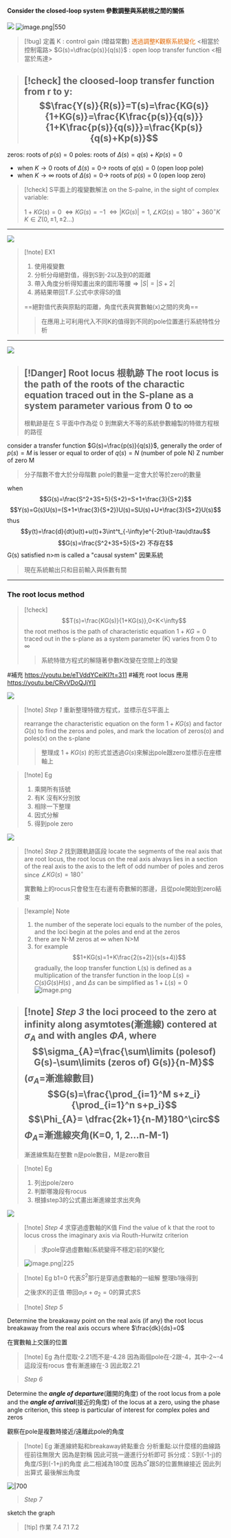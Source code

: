 #### Consider the closed-loop system 參數調整與系統根之間的關係
![](https://raw.githubusercontent.com/Ash0645/image_remote/main/202306111416361.jpg)
![image.png|550](https://raw.githubusercontent.com/laudantstolam/imagesource/main/202305031011927.png)
>[!bug] 定義
>K : control gain (增益常數) <font color="#e36c09">透過調整K觀察系統變化</font> <相當於控制電路>
>$G(s)=\dfrac{p(s)}{q(s)}$ : open loop transfer function <相當於馬達>

>[!check] the cloosed-loop transfer function from r to y:
>$$\frac{Y(s)}{R(s)}=T(s)=\frac{KG(s)}{1+KG(s)}=\frac{K\frac{p(s)}{q(s)}}{1+K\frac{p(s)}{q(s)}}=\frac{Kp(s)}{q(s)+Kp(s)}$$
>---
zeros: roots of $p(s)=0$
poles: roots of $\Delta (s)=q(s)+Kp(s)=0$

- when $K\rightarrow0$
	roots of  $\Delta (s)=0\rightarrow$ roots of $q(s)=0$  (open loop pole)
- when $K\rightarrow \infty$
	roots of  $\Delta (s)=0\rightarrow$ roots of $p(s)=0$ (open loop zero)

>[!check] S平面上的複變數解法
>on the S-palne, in the sight of complex variable: 
>
>$1+KG(s)=0$
>$\Leftrightarrow KG(s)=-1$
>$\Leftrightarrow |KG(s)|=1, \angle KG(s)=180^\circ+360^\circ K$
>$K\in Z(0,\pm 1, \pm 2...)$

---

![](https://raw.githubusercontent.com/Ash0645/image_remote/main/202306111420597.jpg)

>[!note] EX1
>1. 使用複變數
>1. 分析分母絕對值，得到S到-2以及到0的距離
>2. 帶入角度分析得知畫出來的圖形等腰$\Rightarrow |S|=|S+2|$
>3. 將結果帶回T.F.公式中求得S的值
>
>==絕對值代表與原點的距離，角度代表與實數軸(x)之間的夾角==
>>在應用上可利用代入不同K的值得到不同的pole位置進行系統特性分析

---
![](https://raw.githubusercontent.com/Ash0645/image_remote/main/202306111421661.jpeg)

>[!Danger] Root locus 根軌跡
>The root locus is the path of the roots of the charactic equation traced out in the S-plane as a system parameter various from 0 to $\infty$
>---
>根軌跡是在 S 平面中作為從 0 到無窮大不等的系統參數繪製的特徵方程根的路徑 

consider a transfer function $G(s)=\frac{p(s)}{q(s)}$, generally the order of $p(s)=M$ is lesser or equal to order of $q(s)=N$ (number of pole N)
Z number of zero M

> 分子階數不會大於分母階數
> pole的數量一定會大於等於zero的數量


when $$G(s)=\frac{S^2+3S+5}{S+2}=S+1+\frac{3}{S+2}$$
$$Y(s)=G(s)U(s)=(S+1+\frac{3}{S+2})U(s)=SU(s)+U+\frac{3}{S+2}U(s)$$
thus $$y(t)=\frac{d}{dt}u(t)+u(t)+3\int^t_{-\infty}e^{-2t}u(t-\tau)d\tau$$
$$G(s)=\frac{S^2+3S+5}{S+2} 不存在$$
G(s) satisfied n>m is called a "causal system" 因果系統

> 現在系統輸出只和目前輸入與係數有關

---
### The root locus method

>[!check]
>$$T(s)=\frac{KG(s)}{1+KG(s)},0<K<\infty$$
>the root methos is the path of characteristic equation $1+KG=0$ traced out in the s-plane as a system parameter (K) varies from 0 to  $\infty$
>>系統特徵方程式的解隨著參數K改變在空間上的改變

#補充 https://youtu.be/eTVddYCeiKI?t=311
#補充 root locus 應用 https://youtu.be/CRvVDoQJjYI]

![](https://raw.githubusercontent.com/laudantstolam/imagesource/main/202305101245211.jpg)

>[!note] *Step 1* 重新整理特徵方程式，並標示在S平面上
>
>rearrange the characteristic equation on the form $1+KG(s)$ and factor $G(s)$ to find the zeros and poles, and mark the location of zeros(o) and poles(x) on the s-plane 
>
>>整理成 $1+KG(s)$ 的形式並透過$G(s)$來解出pole跟zero並標示在座標軸上

>[!note] Eg
>1. 乘開所有括號
>2. 有K 沒有K分別放
>3. 相除一下整理
>4. 因式分解
>5. 得到pole zero

![](https://raw.githubusercontent.com/laudantstolam/imagesource/main/202305101303187.png)

>[!note] *Step 2* 找到跟軌跡區段
>locate the segments of the real axis that are root locus, the root locus on the real axis always lies in a section of the real axis to the axis to the left of odd number of poles and zeros since $\angle KG(s)=180^\circ$ 
>
>實數軸上的rocus只會發生在右邊有奇數解的那邊，且從pole開始到zero結束

>[!example] Note
>1. the number of the seperate loci equals to the number of the poles, and the loci begin at the poles and end at the zeros
>2. there are N-M zeros at $\infty$ when N>M
>3. for example$$1+KG(s)=1+K\frac{2(s+2)}{s(s+4)}$$
>gradually, the loop transfer function L(s) is defined as a multiplication of the transfer function in the loop $L(s)=C(s)G(s)H(s)$ , and $\Delta s$ can be simplified as $1+L(s)=0$
>![image.png](https://raw.githubusercontent.com/laudantstolam/imagesource/main/202305101244913.png)

>[!note] *Step 3* 
>the loci proceed to the zero at infinity along asymtotes(漸進線) contered at $\sigma_A$ and with angles $\Phi A$, where 
>$$\sigma_{A}=\frac{\sum\limits (polesof) G(s)-\sum\limits (zeros of) G(s)}{n-M}$$ ($\sigma_A$=漸進線數目)
>$$G(s)=\frac{\prod_{i=1}^M s+z_i}{\prod_{i=1}^n s+p_i}$$
>$$\Phi_{A}= \dfrac{2k+1}{n-M}180^\circ$$
>$\Phi_A$=漸進線夾角(K=0, 1, 2...n-M-1)
>---
>漸進線焦點在整數
>n是pole數目，M是zero數目

>[!note] Eg
>1. 列出pole/zero
>2. 判斷哪幾段有rocus
>3. 根據step3的公式畫出漸進線並求出夾角


![](https://raw.githubusercontent.com/laudantstolam/imagesource/main/202305101252681.jpg)

>[!note] *Step 4* 求穿過虛數軸的K值
>Find the value of k that the root to locus cross the imaginary axis via Routh-Hurwitz criterion 
>>求pole穿過虛數軸(系統變得不穩定)前的K變化
>
>![image.png|225](https://raw.githubusercontent.com/Ash0645/image_remote/main/202305171050499.png?token=AZUUVI6SYBJMVHHL7GVUK5TEMRATI)

>[!note] Eg
>b1=0 代表$S^2$那行是穿過虛數軸的一組解
>整理b1後得到
>
>之後求K的正值
>帶回$a_1s+a_2=0$的算式求S


>[!note] *Step 5*

Determine the breakaway point on the real axis (if any) the root locus breakaway from the real axis occurs where $\frac{dk}{ds}=0$ 

在實數軸上交匯的位置


>[!note] Eg
>為什麼取-2.21而不是-4.28
>因為兩個pole在-2跟-4，其中-2~-4這段沒有rocus
>會有漸進線在-3 因此取2.21


>*Step 6*

Determine the ***angle of departure***(離開的角度) of the root locus from a pole and the ***angle of arrival***(接近的角度) of the locus at a zero, using the phase angle criterion, this steep is particular of interest for complex poles and zeros

觀察在pole是複數時接近/遠離此pole的角度


>[!note] Eg
>漸進線終點和breakaway終點重合
>分析重點:以什麼樣的曲線路徑前往無限大
>因為是對稱 因此可挑一邊進行分析即可
>拆分成：S到(-1-j)的角度/S到(-1+j)的角度
>此二相減為180度
>因為$S^*$跟S的位置無線接近 因此列出算式
>最後解出角度


![|700](https://raw.githubusercontent.com/laudantstolam/imagesource/main/202305101300055.png)

> *Step 7*

sketch the graph

>[!tip] 作業
>7.4 7.1 7.2
